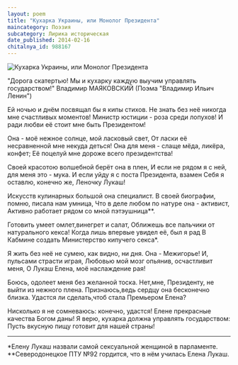 ```yaml
---
layout: poem
title: "Кухарка Украины, или Монолог Президента"
maincategory: Поэзия
subcategory: Лирика историческая
date_published: 2014-02-16
chitalnya_id: 988167
---
```




<img src="http://www.stihi.ru/pics/2014/02/15/1038.jpg?265" border="0" title="Кухарка Украины, или Монолог Президента">

"Дорога скатертью! Мы и кухарку
каждую выучим управлять государством!"
Владимир МАЯКОВСКИЙ
(Поэма "Владимир Ильич Ленин")

Ей ночью и днём посвящал бы я кипы стихов.
Не знать без неё никогда мне счастливых моментов!
Министр юстиции - роза среди лопухов!
И ради любви её стоит мне быть Президентом!

Она - моё нежное солнце, мой ласковый свет,
От ласки её несравненной мне некуда деться!
Она для меня - слаще мёда, ликёра, конфет;
Её поцелуй мне дороже всего президентства!

Своей красотою волшебной берёт она в плен,
И если не рядом я с ней, для меня это - мука.
И если уйду я с поста Президента, взамен
Себя я оставлю, конечно же, Леночку Лукаш!

Искусств кулинарных большой она специалист.
В своей биографии, помню, писала нам умница,
Что в деле любом по натуре она - активист,
Активно работает рядом со мной пэтэушница\*\*.

Готовить умеет омлет,винегрет и салат,
Оближешь все пальчики от натурального кекса!
Когда лишь впервые увидел её, был я рад
В Кабмине создать Министерство кипучего секса\*.

Я жить без неё не сумею, как видно, ни дня.
Она - Межигорье! И, пульсами страсти играя,
Любовью мой мозг опьянив, осчастливит меня,
О Лукаш Елена, моё наслаждение рая!

Боюсь, одолеет меня без желанной тоска.
Нет,мне, Президенту, не выйти из нежного плена.
Признаюсь,ведь сердцу она бесконечно близка.
Удастся ли сделать,чтоб стала Премьером Елена?

Нисколько я не сомневаюсь: конечно, удастся!
Елене прекрасные качества Богом даны!
Я верю, кухарка должна управлять государством:
Пусть вкусную пищу готовит для нашей страны!
_____________________________________
\*Елену Лукаш назвали самой сексуальной женщиной в парламенте.
\*\*Северодонецкое ПТУ №92 гордится, что в нём училась Елена Лукаш.







